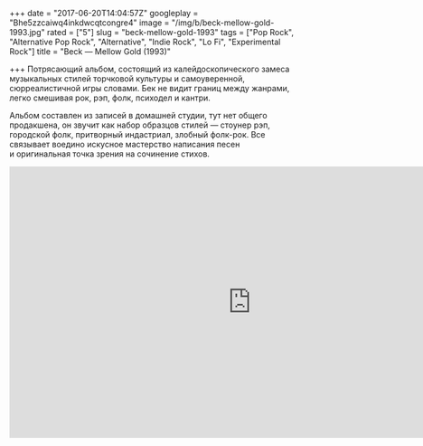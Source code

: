 +++
date = "2017-06-20T14:04:57Z"
googleplay = "Bhe5zzcaiwq4inkdwcqtcongre4"
image = "/img/b/beck-mellow-gold-1993.jpg"
rated = ["5"]
slug = "beck-mellow-gold-1993"
tags = ["Pop Rock", "Alternative Pop Rock", "Alternative", "Indie Rock", "Lo Fi", "Experimental Rock"]
title = "Beck — Mellow Gold (1993)"

+++
Потрясающий альбом, состоящий из&nbsp;калейдоскопического замеса музыкальных стилей торчковой культуры и&nbsp;самоуверенной, сюрреалистичной игры словами. Бек не&nbsp;видит границ между жанрами, легко смешивая рок, рэп, фолк, психодел и&nbsp;кантри.

Альбом составлен из&nbsp;записей в&nbsp;домашней студии, тут нет общего продакшена, он&nbsp;звучит как набор образцов стилей&nbsp;&mdash; стоунер рэп, городской фолк, притворный индастриал, злобный фолк-рок. Все связывает воедино искусное мастерство написания песен и&nbsp;оригинальная точка зрения на&nbsp;сочинение стихов.

<iframe width="853" height="480" src="https://www.youtube.com/embed/YgSPaXgAdzE?rel=0&amp;showinfo=0" frameborder="0" allowfullscreen></iframe>